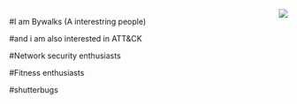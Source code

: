 <img align="right" src="https://github-readme-stats.vercel.app/api?username=Bywalks&show_icons=true&icon_color=39c5bb&text_color=24292e&bg_color=ffffff&title_color=39c5bb&hide_title=false" />

#I am Bywalks (A interestring people)

#and i am also interested in ATT&CK

#Network security enthusiasts

#Fitness enthusiasts

#shutterbugs

